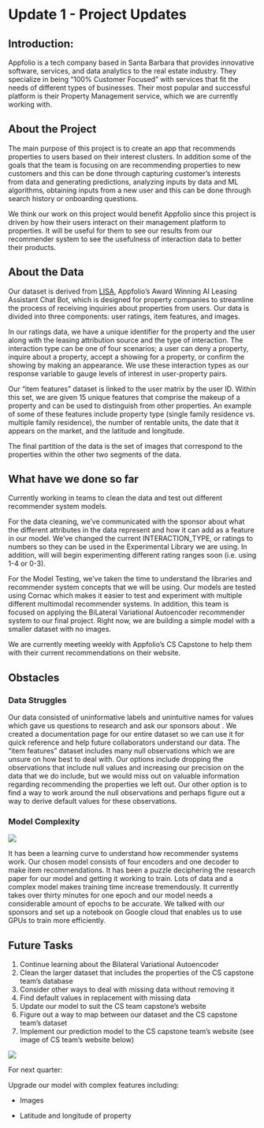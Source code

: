 # Update 1 - Project Updates #

## Introduction: ##

Appfolio is a tech company based in Santa Barbara that provides innovative software, services, and data analytics to the real estate industry.  They specialize in being “100% Customer Focused” with services that fit the needs of different types of businesses. Their most popular and successful platform is their Property Management service, which we are currently working with.

## About the Project ##

The main purpose of this project is to create an app that recommends properties to users based on their interest clusters. In addition some of the goals that the team is focusing on are recommending properties to new customers and this can be done through capturing customer’s interests from data and generating predictions, analyzing inputs by data and ML algorithms, obtaining inputs from a new user and this can be done through search history or onboarding questions.

We think our work on this project would benefit Appfolio since this project is driven by how their users interact on their management platform to properties. It will be useful for them to see our results from our recommender system to see the usefulness of interaction data to better their products.

## About the Data ##

Our dataset is derived from [LISA](https://www.google.com/url?q=https://www.appfolio.com/news/appFolio-launches-new-ai-leasing-assistant-and-utility-management-offerings&sa=D&source=docs&ust=1644542468101327&usg=AOvVaw0I_O2jmUD38PsniHSAt-e_), Appfolio’s Award Winning AI Leasing Assistant Chat Bot, which is designed for property companies to streamline the process of receiving inquiries about properties from users. Our data is divided into three components: user ratings, item features, and images.

In our ratings data, we have a unique identifier for the property and the user along with the leasing attribution source and the type of interaction. The interaction type can be one of four scenarios; a user can deny a property, inquire about a property, accept a showing for a property, or confirm the showing by making an appearance. We use these interaction types as our response variable to gauge levels of interest in user-property pairs.

Our “item features” dataset is linked to the user matrix by the user ID. Within this set, we are given 15 unique features that comprise the makeup of a property and can be used to distinguish from other properties. An example of some of these features include property type (single family residence vs. multiple family residence), the number of rentable units, the date that it appears on the market, and the latitude and longitude.

The final partition of the data is the set of images that correspond to the properties within the other two segments of the data.


## What have we done so far ##

Currently working in teams to clean the data and test out different recommender system models. 

For the data cleaning, we’ve communicated with the sponsor about what the different attributes in the data represent and how it can add as a feature in our model. We’ve changed the current INTERACTION_TYPE, or ratings to numbers so they can be used in the Experimental Library we are using. In addition, will will begin experimenting different rating ranges soon (i.e. using 1-4 or 0-3). 

For the Model Testing, we’ve taken the time to understand the libraries and recommender system concepts that we will be using. Our models are tested using Cornac which makes it easier to test and experiment with multiple different multimodal recommender systems. In addition, this team is focused on applying the BiLateral Variational Autoencoder recommender system to our final project. Right now, we are building a simple model with a smaller dataset with no images. 

We are currently meeting weekly with Appfolio’s CS Capstone to help them with their current recommendations on their website.

## Obstacles ##

### Data Struggles

Our data consisted of uninformative labels and unintuitive names for values which gave us questions to research and ask our sponsors about . We created a documentation page for our entire dataset so we can use it for quick reference and help future collaborators understand our data. The “item features” dataset includes many null observations which we are unsure on how best to deal with. Our options include dropping the observations that include null values and increasing our precision on the data that we do include, but we would miss out on valuable information regarding recommending the properties we left out. Our other option is to find a way to work around the null observations and perhaps figure out a way to derive default values for these observations.

### Model Complexity

![](https://cdn.discordapp.com/attachments/927701734791458819/938995959747198986/Screen_Shot_2022-01-27_at_7.27.47_PM.png)

It has been a learning curve to understand how recommender systems work. Our chosen model consists of four encoders and one decoder to make item recommendations. It has been a puzzle deciphering the research paper for our model and getting it working to train. Lots of data and a complex model makes training time increase tremendously. It currently takes over thirty minutes for one epoch and our model needs a considerable amount of epochs to be accurate. We talked with our sponsors and set up a notebook on Google cloud that enables us to use GPUs to train more efficiently.


## Future Tasks ##

1. Continue learning about the Bilateral Variational Autoencoder
2. Clean the larger dataset that includes the properties of the CS capstone team’s database
3. Consider other ways to deal with missing data without removing it
4. Find default values in replacement with missing data
5. Update our model to suit the CS team capstone’s website
6. Figure out a way to map between our dataset and the CS capstone team’s dataset
7. Implement our prediction model to the CS capstone team’s website (see image of CS team’s website below)

![](https://cdn.discordapp.com/attachments/927701734791458819/938995930642915408/Screen_Shot_2022-02-03_at_6.10.44_PM.png)

For next quarter:

Upgrade our model with complex features including:

- Images

- Latitude and longitude of property


